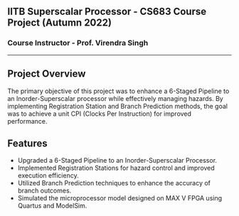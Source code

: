 ## IITB Superscalar Processor - CS683 Course Project (Autumn 2022)

### Course Instructor - Prof. Virendra Singh
------
## Project Overview
The primary objective of this project was to enhance a 6-Staged Pipeline to an Inorder-Superscalar processor while effectively managing hazards. By implementing Registration Station and Branch Prediction methods, the goal was to achieve a unit CPI (Clocks Per Instruction) for improved performance.
## Features
* Upgraded a 6-Staged Pipeline to an Inorder-Superscalar Processor.
* Implemented Registration Stations for hazard control and improved execution efficiency.
* Utilized Branch Prediction techniques to enhance the accuracy of branch outcomes.
* Simulated the microprocessor model designed on MAX V FPGA using Quartus and ModelSim.
